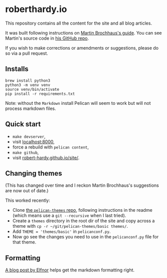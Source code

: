 roberthardy.io
====
This repository contains all the content for the site and all blog articles.

It was built following instructions on [Martin Brochhaus's guide](http://martinbrochhaus.com/pelican2.html). You can see Martin's source code in [his GitHub repo](https://github.com/mbrochh/mbrochh-blog).

If you wish to make corrections or amendments or suggestions, please do so via
a pull request.


Installs
----

    brew install python3
    python3 -m venv venv
    source venv/bin/activate
    pip install -r requirements.txt

Note: without the `Markdown` install Pelican will seem to work but will not
process markdown files.


Quick start
----

- `make devserver`,
- visit [localhost:8000](http://localhost:8000/),
- force a rebuild with `pelican content`,
- `make github`,
- visit [robert-hardy.github.io/site/](https://robert-hardy.github.io/site/).


Changing themes
----

(This has changed over time and I reckon Martin Brochhaus's suggestions are now
out of date.)

This worked recently:
- Clone [the `pelican-themes`
  repo](https://github.com/getpelican/pelican-themes), following instructions
in the readme (which means use a `git --recursive` when I last tried).
- Create a `themes` directory in the root dir of the site and copy across a
  theme with `cp -r ~/git/pelican-themes/basic themes/`.
- Add `THEME = 'themes/basic'` in `pelicanconf.py`.
- Now go see the changes you need to use in the `pelicanconf.py` file for that
  theme.

Formatting
----
[A blog post by
Elfnor](http://elfnor.com/pelican-and-markdown-styling-cheat-sheet.html) helps
get the markdown formatting right.
